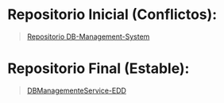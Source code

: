 # Repositorio Inicial (Conflictos):
> [Repositorio DB-Management-System](https://github.com/MenWic/DB-Management-System)
# Repositorio Final (Estable):
> [DBManagementeService-EDD](https://github.com/MenWic/DBManagementeService-EDD)
